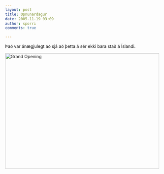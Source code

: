 ```yaml
---
layout: post
title: Opnunardagur
date: 2005-11-19 03:09
author: sporri
comments: true

---
```

Það var ánægjulegt að sjá að þetta á sér ekki bara stað á Íslandi.

<a href="http://www.flickr.com/photos/sporri/64684110/" title="Grand Opening"><img src="http://static.flickr.com/27/64684110_7b5bf1c21b.jpg" width="500" height="375" alt="Grand Opening" border="0" /></a>
